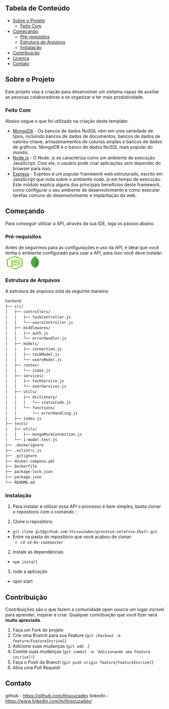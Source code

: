 ## Tabela de Conteúdo

- [Sobre o Projeto](#sobre-o-projeto)
  - [Feito Com](#feito-com)
- [Começando](#come%C3%A7ando)
  - [Pré-requisitos](#pr%C3%A9-requisitos)
  - [Estrutura de Arquivos](#estrutura-de-arquivos)
  - [Instalação](#instala%C3%A7%C3%A3o)
- [Contribuição](#contribui%C3%A7%C3%A3o)
- [Licença](#licen%C3%A7a)
- [Contato](#contato)

<!-- ABOUT THE PROJECT -->

## Sobre o Projeto

Este projeto visa a criação para desenvolver um sistema capaz de auxiliar as pessoas colaboradoras a se organizar e ter mais produtividade.

### Feito Com

Abaixo segue o que foi utilizado na criação deste template:

- [MongoDb](https://www.mongodb.com/pt-br) - Os bancos de dados NoSQL vêm em uma variedade de tipos, incluindo bancos de dados de documentos, bancos de dados de valores-chave, armazenamentos de colunas amplas e bancos de dados de gráficos. MongoDB é o banco de dados NoSQL mais popular do mundo;
- [Node.js](https://nodejs.org/en/) - O Node. js se caracteriza como um ambiente de execução JavaScript. Com ele, o usuário pode criar aplicações sem depender do browser para isso;
- [Express](https://expressjs.com/pt-br/) - 
Express é um popular framework web estruturado, escrito em JavaScript que roda sobre o ambiente node. js em tempo de execução. Este módulo explica alguns dos principais benefícios deste framework, como configurar o seu ambiente de desenvolvimento e como executar tarefas comuns de desenvolvimento e implantação da web.


<!-- GETTING STARTED -->

## Começando

Para conseguir utilizar a API, através da sua IDE, siga os passos abaixo.

### Pré-requisitos

Antes de seguirmos para as configurações e uso da API, é ideal que você tenha o ambiente configurado para usar a API, para isso você deve instalar:
<img align="center" alt="nodejs" height="45" width="60" src="https://raw.githubusercontent.com/devicons/devicon/master/icons/nodejs/nodejs-original.svg">
<img align="center" alt="mongodb" height="45" width="60" src="https://raw.githubusercontent.com/devicons/devicon/master/icons/mongodb/mongodb-original.svg">

### Estrutura de Arquivos

A estrutura de arquivos está da seguinte maneira:

```bash
backend
├── src/
│   ├── controllers/
│   │   ├── taskController.js
│   │   └── usersController.js 
│   ├── middlewares/
│   │   ├── auth.js
│   │   └── errorHandler.js
│   ├── models/
│   │   ├── connection.js
│   │   ├── taskModel.js
│   │   └── usersModel.js
│   ├── routes/
│   │   └── index.js
│   ├── services/
│   │   ├── taskService.js
│   │   └── userServices.js  
│   ├── utils/
│   │   ├── dictionary/
│   │   │   └── statusCode.js
│   │   └── functions/
│   │       └── errorHandling.js
│   ├── index.js
├── tests/
|   ├── utils/
|   │   ├── mongoMockConnection.js 
│   └── 1-model.test.js
├── .dockerignore
├── .eslintrc.js
├── .gitignore
├── docker-compose.yml
├── Dockerfile
├── package-lock.json
├── package.json
└── README.md
```

### Instalação

1. Para instalar e utilizar essa API o processo é bem simples, basta clonar o repositorio com o comando :

1. Clone o repositório

- `git clone git@github.com:thisouzadev/processo-seletivo-Ebytr.git`.
- Entre na pasta do repositório que você acabou de clonar:
  - `cd sd-0x-cookmaster`

2. Instale as dependências

- `npm install`
 
3. rode a aplicação

- npm start


## Contribuição

Contribuições são o que fazem a comunidade open source um lugar incrível para aprender, inspirar e criar. Qualquer contribuição que você fizer será **muito apreciada**.

1. Faça um Fork do projeto
2. Crie uma Branch para sua Feature (`git checkout -b feature/FeatureIncrivel`)
3. Adicione suas mudanças (`git add .`)
4. Comite suas mudanças (`git commit -m 'Adicionando uma Feature incrível!`)
5. Faça o Push da Branch (`git push origin feature/FeatureIncrivel`)
6. Abra uma Pull Request

<!-- LICENSE -->


<!-- CONTACT -->

## Contato

github - https://github.com/thisouzadev
linkedin - https://www.linkedin.com/in/thisouzadev/


